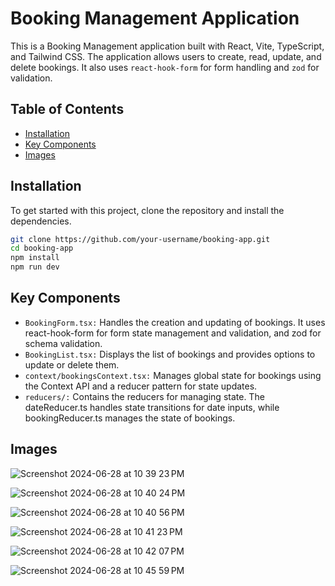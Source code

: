 # Booking Management Application

This is a Booking Management application built with React, Vite, TypeScript, and Tailwind CSS. 
The application allows users to create, read, update, and delete bookings. 
It also uses `react-hook-form` for form handling and `zod` for validation.

## Table of Contents

- [Installation](#installation)
- [Key Components](#KeyComponents)
- [Images](#Images)


## Installation

To get started with this project, clone the repository and install the dependencies.

```bash
git clone https://github.com/your-username/booking-app.git
cd booking-app
npm install
npm run dev
```

## Key Components

* `BookingForm.tsx:` Handles the creation and updating of bookings. It uses react-hook-form for form state management and validation, and zod for schema validation.
* `BookingList.tsx:` Displays the list of bookings and provides options to update or delete them.
* `context/bookingsContext.tsx:` Manages global state for bookings using the Context API and a reducer pattern for state updates.
* `reducers/:` Contains the reducers for managing state. The dateReducer.ts handles state transitions for date inputs, while bookingReducer.ts manages the state of bookings.

## Images

![Screenshot 2024-06-28 at 10 39 23 PM](https://github.com/seppar93/booking-app/assets/21979113/55700c0c-6fe0-46f0-81fa-85f7cb1f7154)

![Screenshot 2024-06-28 at 10 40 24 PM](https://github.com/seppar93/booking-app/assets/21979113/1e66e74d-afaa-45be-ac5a-1b96b9d6390b)

![Screenshot 2024-06-28 at 10 40 56 PM](https://github.com/seppar93/booking-app/assets/21979113/073989de-9ba0-46d7-9649-252c7ffc641d)

![Screenshot 2024-06-28 at 10 41 23 PM](https://github.com/seppar93/booking-app/assets/21979113/7a72ab26-7ef2-4c9f-a432-6972315e95e2)

![Screenshot 2024-06-28 at 10 42 07 PM](https://github.com/seppar93/booking-app/assets/21979113/f7641626-1a10-45bb-b4ff-b397f4fe317d)

![Screenshot 2024-06-28 at 10 45 59 PM](https://github.com/seppar93/booking-app/assets/21979113/ab72636d-67a1-4d6c-b974-8ad0106bb3d5)

